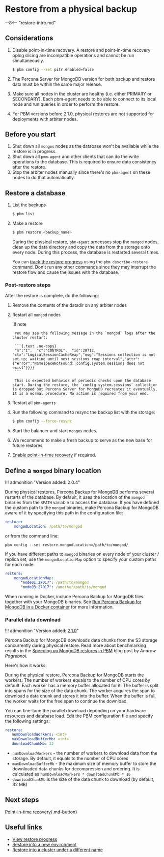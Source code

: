 # Restore from a physical backup

--8<-- "restore-intro.md"

## Considerations

1. Disable point-in-time recovery. A restore and point-in-time recovery oplog slicing are incompatible operations and cannot be run simultaneously. 

    ```{.bash data-prompt="$"}
    $ pbm config --set pitr.enabled=false
    ```

2. The Percona Server for MongoDB version for both backup and restore data must be within the same major release.
3. Make sure all nodes in the cluster are healthy (i.e. either PRIMARY or SECONDARY). Each pbm-agent needs to be able to connect to its local node and run queries in order to perform the restore.
4. For PBM versions before 2.1.0, physical restores are not supported for deployments with arbiter nodes.


## Before you start

1. Shut down all `mongos` nodes as the database won't be available while the restore is in progress. 
2. Shut down all `pmm-agent` and other clients that can do the write operations to the database. This is required to ensure data consistency after the restore.
3. Stop the arbiter nodes manually since there's no `pbm-agent` on these nodes to do that automatically.
   
## Restore a database

1. List the backups 

    ```{.bash data-prompt="$"}
    $ pbm list
    ```

2. Make a restore

    ```{.bash data-prompt="$"}
    $ pbm restore <backup_name>
    ```

    During the physical restore, `pbm-agent` processes stop the `mongod` nodes, clean up the data directory and copy the data from the storage onto every node. During this process, the database is restarted several times. 

    You can [track the restore progress](restore-progress.md) using the `pbm describe-restore` command. Don't run any other commands since they may interrupt the restore flow and cause the issues with the database.

### Post-restore steps

After the restore is complete, do the following:

1. Remove the contents of the datadir on any arbiter nodes
2. Restart all `mongod` nodes

    !!! note

        You may see the following message in the `mongod` logs after the cluster restart:

        ```{.text .no-copy}
        "s":"I",  "c":"CONTROL",  "id":20712,   "ctx":"LogicalSessionCacheReap","msg":"Sessions collection is not set up; waiting until next sessions reap interval","attr":{"error":"NamespaceNotFound: config.system.sessions does not exist"}}}}
        ```

        This is expected behavior of periodic checks upon the database start. During the restore, the `config.system.sessions` collection is dropped but Percona Server for MongoDB recreates it eventually. It is a normal procedure. No action is required from your end.

3. Restart all `pbm-agents`

4. Run the following command to resync the backup list with the storage:

    ```{.bash data-prompt="$"}
    $ pbm config --force-resync
    ``` 

5. Start the balancer and start `mongos` nodes.

6. We recommend to make a fresh backup to serve as the new base for future restores.
7. [Enable point-in-time recovery](../features/point-in-time-recovery.md#enable-point-in-time-recovery) if required.
     

## Define a `mongod` binary location

!!! admonition "Version added: 2.0.4"

During physical restores, Percona Backup for MongoDB performs several restarts of the database. By default, it uses the location of the `mongod` binaries from the `$PATH` variable to access the database. If you have defined the custom path to the `mongod` binaries, make Percona Backup for MongoDB aware of it by specifying this path in the configuration file: 

```yaml
restore:
    mongodLocation: /path/to/mongod
```

or from the command line:

```
pbm config --set restore.mongodLocation=/path/to/mongod/
```

If you have different paths to `mongod` binaries on every node of your cluster / replica set, use the `mongodLocationMap` option to specify your custom paths for each node.

```yaml
restore:
    mongodLocationMap:
       "node01:27017": /path/to/mongod
       "node03:27017": /another/path/to/mongod
```

When running in Docker, include Percona Backup for MongoDB files together with your MongoDB binaries. See [Run Percona Backup for MongoDB in a Docker container](https://docs.percona.com/percona-backup-mongodb/install/docker.html) for more information.

### Parallel data download

!!! admonition "Version added: [2.1.0](../release-notes/2.1.0.md)"

Percona Backup for MongoDB downloads data chunks from the S3 storage concurrently during physical restore. Read more about benchmarking results in the [Speeding up MongoDB restores in PBM](https://www.percona.com/blog/speeding-up-database-restores-in-pbm) blog post by *Andrew Pogrebnoi*.

Here's how it works:

During the physical restore, Percona Backup for MongoDB starts the workers. The number of workers equals to the number of CPU cores by default. Each worker has a memory buffer allocated for it. The buffer is split into spans for the size of the data chunk. The worker acquires the span to download a data chunk and stores it into the buffer. When the buffer is full, the worker waits for the free span to continue the download.   

You can fine-tune the parallel download depending on your hardware resources and database load. Edit the PBM configuration file and specify the following settings:

```yaml
restore:
   numDownloadWorkers: <int>
   maxDownloadBufferMb: <int>
   downloadChunkMb: 32
```

* `numDownloadWorkers` - the number of workers to download data from the storage. By default, it equals to the number of CPU cores
* `maxDownloadBufferMb` - the maximum size of memory buffer to store the downloaded data chunks for decompression and ordering. It is calculated as `numDownloadWorkers * downloadChunkMb * 16`
* `downloadChunkMb` is the size of the data chunk to download (by default, 32 MB)


## Next steps

[Point-in-time recovery](../usage/pitr-physical.md){.md-button}

## Useful links 

* [View restore progress](../usage/restore-progress.md)
* [Restore into a new environment](../features/restore-new-env.md)
* [Restore into a cluster under a different name](../features/restore-remapping.md)



  




